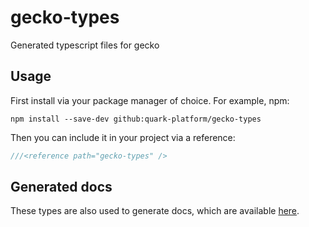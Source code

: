 # gecko-types

Generated typescript files for gecko

## Usage

First install via your package manager of choice. For example, npm:

```
npm install --save-dev github:quark-platform/gecko-types
```

Then you can include it in your project via a reference:

```ts
///<reference path="gecko-types" />
```

## Generated docs

These types are also used to generate docs, which are available [here](https://quark-platform.github.io/gecko-types/).

